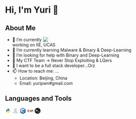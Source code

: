 # Hi, I'm Yuri 👋

## About Me

<img align='right' src="https://github-readme-stats.vercel.app/api?username=yuriufo&show_icons=true&theme=radical" width="380">

- 🔭 I’m currently working on IIE, UCAS
- 🌱 I’m currently learning Malware & Binary & Deep-Learning
- 🤔 I’m looking for help with Binary and Deep-Learning
- 👯 My CTF Team -> Never Stop Exploiting & LQers
- 🎯 I want to be a full stack developer...Orz
- 📫 How to reach me: ...
  - Location: Beijing, China
  - Email: yuripwn#gmail.com

## Languages and Tools

<code><img height="20" src="https://raw.githubusercontent.com/github/explore/80688e429a7d4ef2fca1e82350fe8e3517d3494d/topics/python/python.png"></code>
<code><img height="20" src="https://raw.githubusercontent.com/github/explore/80688e429a7d4ef2fca1e82350fe8e3517d3494d/topics/c/c.png"></code>
<code><img height="20" src="https://raw.githubusercontent.com/github/explore/80688e429a7d4ef2fca1e82350fe8e3517d3494d/topics/cpp/cpp.png"></code>
<code><img height="20" src="https://raw.githubusercontent.com/github/explore/80688e429a7d4ef2fca1e82350fe8e3517d3494d/topics/git/git.png"></code>
<code><img height="20" src="https://raw.githubusercontent.com/github/explore/80688e429a7d4ef2fca1e82350fe8e3517d3494d/topics/terminal/terminal.png"></code>
